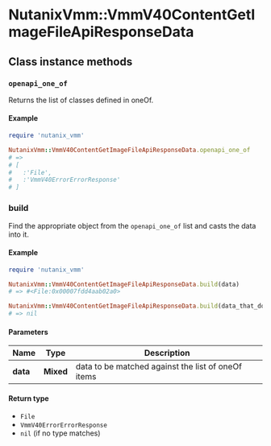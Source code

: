 # NutanixVmm::VmmV40ContentGetImageFileApiResponseData

## Class instance methods

### `openapi_one_of`

Returns the list of classes defined in oneOf.

#### Example

```ruby
require 'nutanix_vmm'

NutanixVmm::VmmV40ContentGetImageFileApiResponseData.openapi_one_of
# =>
# [
#   :'File',
#   :'VmmV40ErrorErrorResponse'
# ]
```

### build

Find the appropriate object from the `openapi_one_of` list and casts the data into it.

#### Example

```ruby
require 'nutanix_vmm'

NutanixVmm::VmmV40ContentGetImageFileApiResponseData.build(data)
# => #<File:0x00007fdd4aab02a0>

NutanixVmm::VmmV40ContentGetImageFileApiResponseData.build(data_that_doesnt_match)
# => nil
```

#### Parameters

| Name | Type | Description |
| ---- | ---- | ----------- |
| **data** | **Mixed** | data to be matched against the list of oneOf items |

#### Return type

- `File`
- `VmmV40ErrorErrorResponse`
- `nil` (if no type matches)

